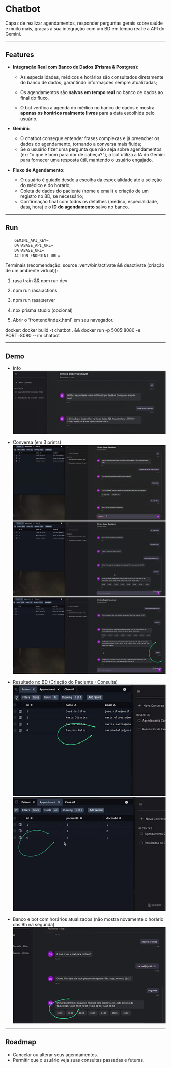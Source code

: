 # Chatbot

Capaz de realizar agendamentos, responder perguntas gerais sobre saúde e muito mais, graças à sua integração com um BD em tempo real e a API do Gemini.

---

## Features

  * **Integração Real com Banco de Dados (Prisma & Postgres):**

      * As especialidades, médicos e horários são consultados diretamente do banco de dados, garantindo informações sempre atualizadas;
      * Os agendamentos são **salvos em tempo real** no banco de dados ao final do fluxo.

      * O bot verifica a agenda do médico no banco de dados e mostra **apenas os horários realmente livres** para a data escolhida pelo usuário.

  * **Gemini:**

      * O chatbot consegue entender frases complexas e já preencher os dados do agendamento, tornando a conversa mais fluida;
      * Se o usuário fizer uma pergunta que não seja sobre agendamentos (ex: "o que é bom para dor de cabeça?"), o bot utiliza a IA do Gemini para fornecer uma resposta útil, mantendo o usuário engajado.

  * **Fluxo de Agendamento:**

      * O usuário é guiado desde a escolha da especialidade até a seleção do médico e do horário;
      * Coleta de dados do paciente (nome e email) e criação de um registro no BD, se necessário;
      * Confirmação final com todos os detalhes (médico, especialidade, data, hora) e o **ID do agendamento** salvo no banco.

---

## Run

```.env
    GEMINI_API_KEY=
    DATABASE_API_URL=
    DATABASE_URL=
    ACTION_ENDPOINT_URL=
```

Terminais (recomendação: source .venv/bin/activate && deactivate (criação de um ambiente virtual)):

1. rasa train && npm run dev

2. npm run rasa:actions

3. npm run rasa:server

4. npx prisma studio (opcional)

5. Abrir o 'frontend/index.html` em seu navegador.

docker: docker build -t chatbot . && docker run -p 5005:8080 -e PORT=8080 --rm chatbot

---

## Demo

  * Info
![alt text](image-1.png)

  * Conversa (em 3 prints)
![alt text](image-2.png)
![alt text](image-3.png)
![alt text](image-4.png)

  * Resultado no BD (Criação do Paciente +Consulta)
![alt text](image-5.png)
![alt text](image-6.png)

  * Banco e bot com horários atualizados (não mostra novamente o horário das 9h na segunda)
![alt text](image-7.png)

---

## Roadmap

  * Cancelar ou alterar seus agendamentos.
  * Permitir que o usuário veja suas consultas passadas e futuras.